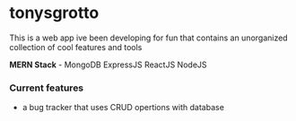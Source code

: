 # tonysgrotto

This is a web app ive been developing for fun that contains an unorganized collection of cool features and tools

**MERN Stack** - MongoDB ExpressJS ReactJS NodeJS

### Current features

- a bug tracker that uses CRUD opertions with database
